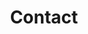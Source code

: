 ---
layout: home

hero:
  name: Contact
  text: Get in touch today
  tagline: We'd love to help you improve your developers productivity
features:
  - title: Bulgaria
    details: 10 Vihren, floor 3, office 3.3, <br>Sofia, 1618,<br>✉️ office@codbex.com, <br>📞 +359 (0)888892300
  - title: The United States
    details: 8 The Green STE B <br>Dover, DE 19901, Delaware, <br>✉️ office@codbex.com, <br>📞 +1 (341) 200-1676


editLink: false

title: Contact
---